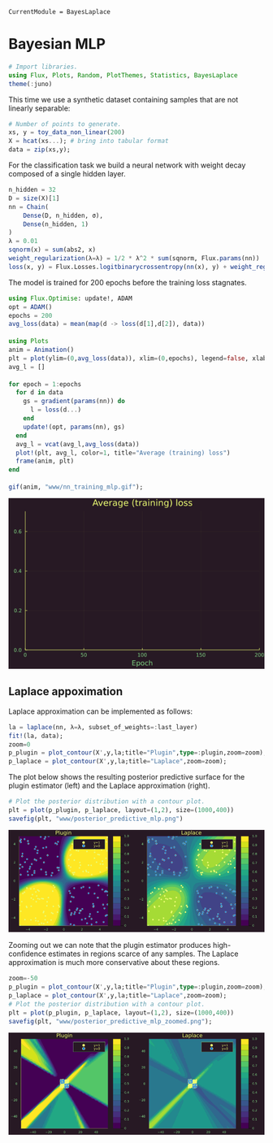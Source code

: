 ```@meta
CurrentModule = BayesLaplace
```

# Bayesian MLP


```julia
# Import libraries.
using Flux, Plots, Random, PlotThemes, Statistics, BayesLaplace
theme(:juno)
```

This time we use a synthetic dataset containing samples that are not linearly separable:


```julia
# Number of points to generate.
xs, y = toy_data_non_linear(200)
X = hcat(xs...); # bring into tabular format
data = zip(xs,y);
```

For the classification task we build a neural network with weight decay composed of a single hidden layer.


```julia
n_hidden = 32
D = size(X)[1]
nn = Chain(
    Dense(D, n_hidden, σ),
    Dense(n_hidden, 1)
)  
λ = 0.01
sqnorm(x) = sum(abs2, x)
weight_regularization(λ=λ) = 1/2 * λ^2 * sum(sqnorm, Flux.params(nn))
loss(x, y) = Flux.Losses.logitbinarycrossentropy(nn(x), y) + weight_regularization();
```

The model is trained for 200 epochs before the training loss stagnates.


```julia
using Flux.Optimise: update!, ADAM
opt = ADAM()
epochs = 200
avg_loss(data) = mean(map(d -> loss(d[1],d[2]), data))

using Plots
anim = Animation()
plt = plot(ylim=(0,avg_loss(data)), xlim=(0,epochs), legend=false, xlab="Epoch")
avg_l = []

for epoch = 1:epochs
  for d in data
    gs = gradient(params(nn)) do
      l = loss(d...)
    end
    update!(opt, params(nn), gs)
  end
  avg_l = vcat(avg_l,avg_loss(data))
  plot!(plt, avg_l, color=1, title="Average (training) loss")
  frame(anim, plt)
end

gif(anim, "www/nn_training_mlp.gif");
```

![](www/nn_training_mlp.gif)

## Laplace appoximation

Laplace approximation can be implemented as follows:


```julia
la = laplace(nn, λ=λ, subset_of_weights=:last_layer)
fit!(la, data);
zoom=0
p_plugin = plot_contour(X',y,la;title="Plugin",type=:plugin,zoom=zoom);
p_laplace = plot_contour(X',y,la;title="Laplace",zoom=zoom);
```

The plot below shows the resulting posterior predictive surface for the plugin estimator (left) and the Laplace approximation (right).


```julia
# Plot the posterior distribution with a contour plot.
plt = plot(p_plugin, p_laplace, layout=(1,2), size=(1000,400))
savefig(plt, "www/posterior_predictive_mlp.png")
```

![](www/posterior_predictive_mlp.png)

Zooming out we can note that the plugin estimator produces high-confidence estimates in regions scarce of any samples. The Laplace approximation is much more conservative about these regions.


```julia
zoom=-50
p_plugin = plot_contour(X',y,la;title="Plugin",type=:plugin,zoom=zoom);
p_laplace = plot_contour(X',y,la;title="Laplace",zoom=zoom);
# Plot the posterior distribution with a contour plot.
plt = plot(p_plugin, p_laplace, layout=(1,2), size=(1000,400))
savefig(plt, "www/posterior_predictive_mlp_zoomed.png");
```

![](www/posterior_predictive_mlp_zoomed.png)
